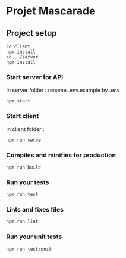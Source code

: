 # Projet Mascarade

## Project setup
```
cd client
npm install
cd ../server
npm install
```

### Start server for API
In server folder :
rename .env.example by .env
```
npm start
```
### Start client
In client folder :
```
npm run serve
```

### Compiles and minifies for production
```
npm run build
```

### Run your tests
```
npm run test
```

### Lints and fixes files
```
npm run lint
```

### Run your unit tests
```
npm run test:unit
```

